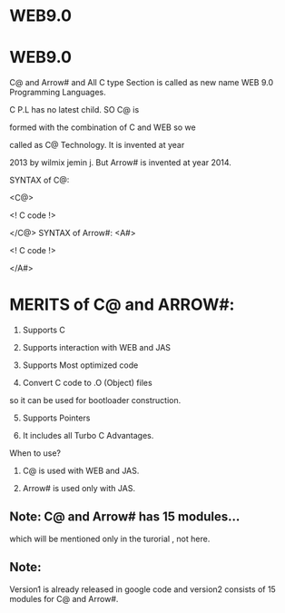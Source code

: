 # WEB9.0
 
WEB9.0
======

C@ and  Arrow#  and  All C type  Section  is  called as new  name  WEB 9.0 Programming Languages.

C P.L  has  no latest   child.   SO  C@    is     

formed  with    the  combination  of   C  and  WEB   so  we

called   as  C@   Technology.  It  is  invented   at  year  

2013  by  wilmix  jemin  j.  But   Arrow#  is  invented   at  year  2014.

SYNTAX of C@:

<C@>

<Convert>

<Logic>

<!  C  code  !>

</Logic>

</C@>
SYNTAX of Arrow#:
<A#>

<Convert>

<main>

<!  C  code  !>

</main>

</A#>

MERITS of C@ and ARROW#:
===========================
1. Supports  C 

2. Supports   interaction   with  WEB  and  JAS

3.  Supports   Most  optimized  code

4.  Convert   C  code   to   .O (Object) files 

so  it  can   be  used   for  bootloader   construction.

5. Supports   Pointers

6.  It  includes  all Turbo C    Advantages.

When to use?
1. C@  is  used   with  WEB  and  JAS.

2. Arrow#  is   used  only  with  JAS.

Note: C@  and  Arrow#  has  15 modules...
----
which  will be mentioned   only  in the  turorial , not here.


Note:
--------
Version1   is   already released   in google code  and  version2
consists  of   15  modules   for  C@ and  Arrow#.

